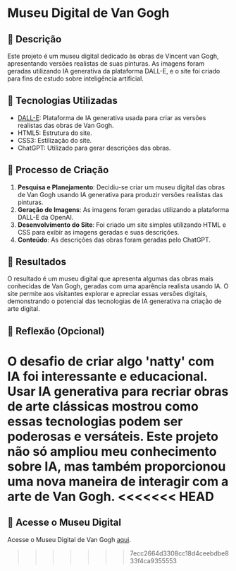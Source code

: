 # Museu Digital de Van Gogh

## 📒 Descrição
Este projeto é um museu digital dedicado às obras de Vincent van Gogh, apresentando versões realistas de suas pinturas. As imagens foram geradas utilizando IA generativa da plataforma DALL-E, e o site foi criado para fins de estudo sobre inteligência artificial.

## 🤖 Tecnologias Utilizadas
- [DALL-E](https://www.openai.com/dall-e): Plataforma de IA generativa usada para criar as versões realistas das obras de Van Gogh.
- HTML5: Estrutura do site.
- CSS3: Estilização do site.
- ChatGPT: Utilizado para gerar descrições das obras.

## 🧐 Processo de Criação
1. **Pesquisa e Planejamento**: Decidiu-se criar um museu digital das obras de Van Gogh usando IA generativa para produzir versões realistas das pinturas.
2. **Geração de Imagens**: As imagens foram geradas utilizando a plataforma DALL-E da OpenAI.
3. **Desenvolvimento do Site**: Foi criado um site simples utilizando HTML e CSS para exibir as imagens geradas e suas descrições.
4. **Conteúdo**: As descrições das obras foram geradas pelo ChatGPT.

## 🚀 Resultados
O resultado é um museu digital que apresenta algumas das obras mais conhecidas de Van Gogh, geradas com uma aparência realista usando IA. O site permite aos visitantes explorar e apreciar essas versões digitais, demonstrando o potencial das tecnologias de IA generativa na criação de arte digital.

## 💭 Reflexão (Opcional)
O desafio de criar algo 'natty' com IA foi interessante e educacional. Usar IA generativa para recriar obras de arte clássicas mostrou como essas tecnologias podem ser poderosas e versáteis. Este projeto não só ampliou meu conhecimento sobre IA, mas também proporcionou uma nova maneira de interagir com a arte de Van Gogh.
<<<<<<< HEAD
=======

## 🔗 Acesse o Museu Digital
Acesse o Museu Digital de Van Gogh [aqui](https://lilianynunes.github.io/lab-natty-or-not/).

>>>>>>> 7ecc2664d3308cc18d4ceebdbe833f4ca9355553
